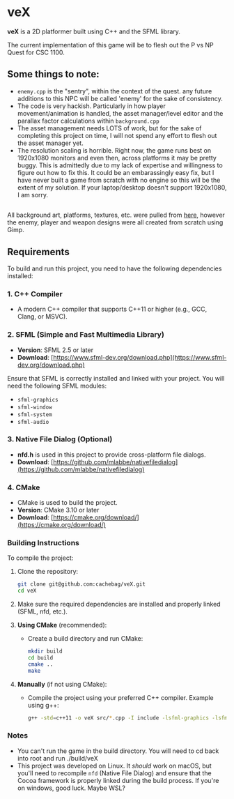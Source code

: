 # veX

**veX** is a 2D platformer built using C++ and the SFML library.

The current implementation of this game will be to flesh out the P vs NP Quest for CSC 1100. 

##

## Some things to note:
- `enemy.cpp` is the "sentry", within the context of the quest. any future additions to this NPC will be called 'enemy' for the sake of consistency.
- The code is very hackish. Particularly in how player movement/animation is handled, the asset manager/level editor and the parallax factor calculations within `background.cpp`
- The asset management needs LOTS of work, but for the sake of completing this project on time, I will not spend any effort to flesh out the asset manager yet.
- The resolution scaling is horrible. Right now, the game runs best on 1920x1080 monitors and even then, across platforms it may be pretty buggy. This is admittedly due to my lack of expertise and willingness to figure out how to fix this. It could be an embarassingly easy fix, but I have never built a game from scratch with no engine so this will be the extent of my solution. If your laptop/desktop doesn't support 1920x1080, I am sorry. 

## 

All background art, platforms, textures, etc. were pulled from [here](https://ansimuz.itch.io/gothicvania-patreon-collection), however the enemy, player and weapon designs were all created from scratch using Gimp.

## Requirements

To build and run this project, you need to have the following dependencies installed:

### 1. C++ Compiler
- A modern C++ compiler that supports C++11 or higher (e.g., GCC, Clang, or MSVC).

### 2. SFML (Simple and Fast Multimedia Library)
- **Version**: SFML 2.5 or later
- **Download**: [https://www.sfml-dev.org/download.php](https://www.sfml-dev.org/download.php)

Ensure that SFML is correctly installed and linked with your project. You will need the following SFML modules:
   - `sfml-graphics`
   - `sfml-window`
   - `sfml-system`
   - `sfml-audio` 

### 3. Native File Dialog (Optional)
- **nfd.h** is used in this project to provide cross-platform file dialogs.
- **Download**: [https://github.com/mlabbe/nativefiledialog](https://github.com/mlabbe/nativefiledialog)

### 4. CMake
- CMake is used to build the project.
- **Version**: CMake 3.10 or later
- **Download**: [https://cmake.org/download/](https://cmake.org/download/)

### Building Instructions

To compile the project:

1. Clone the repository:
   ```bash
   git clone git@github.com:cachebag/veX.git
   cd veX
   ```

2. Make sure the required dependencies are installed and properly linked (SFML, nfd, etc.).

3. **Using CMake** (recommended):
   - Create a build directory and run CMake:
     ```bash
     mkdir build
     cd build
     cmake ..
     make
     ```

4. **Manually** (if not using CMake):
   - Compile the project using your preferred C++ compiler. Example using g++:
     ```bash
     g++ -std=c++11 -o veX src/*.cpp -I include -lsfml-graphics -lsfml-window -lsfml-system
     ```

### Notes

- You can't run the game in the build directory. You will need to cd back into root and run ./build/veX
- This project was developed on Linux. It *should* work on macOS, but you'll need to recompile `nfd` (Native File Dialog) and ensure that the Cocoa framework is properly linked during the build process. If you're on windows, good luck. Maybe WSL?





